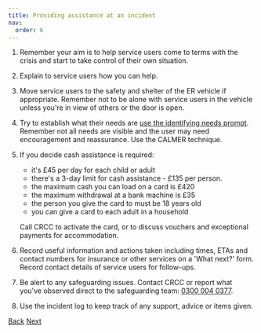 ```yaml
---
title: Providing assistance at an incident
nav:
  order: 6
---
```


1. Remember your aim is to help service users come to terms with the crisis and start to take control of their own situation.
2. Explain to service users how you can help.
3. Move service users to the safety and shelter of the ER vehicle if appropriate. Remember not to be alone with service users in the vehicle unless you're in view of others or the door is open.
4. Try to establish what their needs are [use the identifying needs prompt](/identifying-peoples-needs-at-an-incident). Remember not all needs are visible and the user may need encouragement and reassurance. Use the CALMER technique.
5. If you decide cash assistance is required:
    * it's £45 per day for each child or adult
    * there's a 3-day limit for cash assistance - £135 per person.
    * the maximum cash you can load on a card is £420
    * the maximum withdrawal at a bank machine is £35
    * the person you give the card to must be 18 years old
    * you can give a card to each adult in a household

    Call CRCC to activate the card, or to discuss vouchers and exceptional payments for accommodation.

6. Record useful information and actions taken including times, ETAs and contact numbers for insurance or other services on a 'What next?' form. Record contact details of service users for follow-ups.
7. Be alert to any safeguarding issues. Contact CRCC or report what you've observed direct to the safeguarding team: <a href="tel:03000040377">0300 004 0377</a>.
8. Use the incident log to keep track of any support, advice or items given.

[Back](/en-route-to-an-incident-and-arriving)
[Next](/identifying-peoples-needs-at-an-incident)